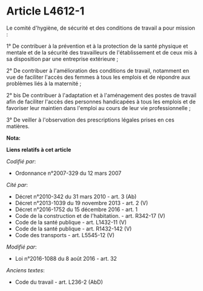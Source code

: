 # Article L4612-1

Le comité d'hygiène, de sécurité et des conditions de travail a pour mission :

1° De contribuer à la prévention et à la protection de la santé physique et mentale et de la sécurité des travailleurs de
l'établissement et de ceux mis à sa disposition par une entreprise extérieure ;

2° De contribuer à l'amélioration des conditions de travail, notamment en vue de faciliter l'accès des femmes à tous les
emplois et de répondre aux problèmes liés à la maternité ;

2° bis De contribuer à l'adaptation et à l'aménagement des postes de travail afin de faciliter l'accès des personnes
handicapées à tous les emplois et de favoriser leur maintien dans l'emploi au cours de leur vie professionnelle ;

3° De veiller à l'observation des prescriptions légales prises en ces matières.

**Nota:**



**Liens relatifs à cet article**

_Codifié par_:

  - Ordonnance n°2007-329 du 12 mars 2007

_Cité par_:

  - Décret n°2010-342 du 31 mars 2010 - art. 3 (Ab)
  - Décret n°2013-1039 du 19 novembre 2013 - art. 2 (V)
  - Décret n°2016-1752 du 15 décembre 2016 - art. 1
  - Code de la construction et de l'habitation. - art. R342-17 (V)
  - Code de la santé publique - art. L1432-11 (V)
  - Code de la santé publique - art. R1432-142 (V)
  - Code des transports - art. L5545-12 (V)

_Modifié par_:

  - Loi n°2016-1088 du 8 août 2016 - art. 32

_Anciens textes_:

  - Code du travail - art. L236-2 (AbD)

